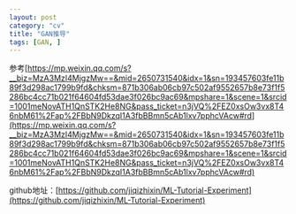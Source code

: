 ```yaml
---
layout: post
category: "cv"
title: "GAN推导"
tags: [GAN, ]
---
```


参考[https://mp.weixin.qq.com/s?__biz=MzA3MzI4MjgzMw==&mid=2650731540&idx=1&sn=193457603fe11b89f3d298ac1799b9fd&chksm=871b306ab06cb97c502af9552657b8e73f1f5286bc4cc71b021f64604fd53dae3f026bc9ac69&mpshare=1&scene=1&srcid=1001meNovATH1QnSTK2He8NG&pass_ticket=n3jVQ%2FEZ0xsOw3vx8T46nbM61%2Fap%2FBbN9DkzqI1A3fbBBmn5cAb1lxv7pphcVAcw#rd](https://mp.weixin.qq.com/s?__biz=MzA3MzI4MjgzMw==&mid=2650731540&idx=1&sn=193457603fe11b89f3d298ac1799b9fd&chksm=871b306ab06cb97c502af9552657b8e73f1f5286bc4cc71b021f64604fd53dae3f026bc9ac69&mpshare=1&scene=1&srcid=1001meNovATH1QnSTK2He8NG&pass_ticket=n3jVQ%2FEZ0xsOw3vx8T46nbM61%2Fap%2FBbN9DkzqI1A3fbBBmn5cAb1lxv7pphcVAcw#rd)

github地址：[https://github.com/jiqizhixin/ML-Tutorial-Experiment](https://github.com/jiqizhixin/ML-Tutorial-Experiment)


